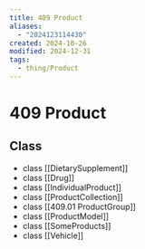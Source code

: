 ```yaml
---
title: 409 Product
aliases:
  - "2024123114430"
created: 2024-10-26
modified: 2024-12-31
tags:
  - thing/Product
---
```

# 409 Product
## Class
- class [[DietarySupplement]]
- class [[Drug]]
- class [[IndividualProduct]]
- class [[ProductCollection]]
- class [[409.01 ProductGroup]]
- class [[ProductModel]]
- class [[SomeProducts]]
- class [[Vehicle]]
